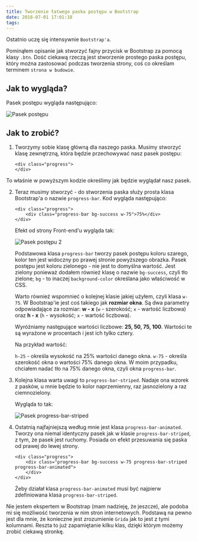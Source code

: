 ```yaml
---
title: Tworzenie łatwego paska postępu w Bootstrap
date: 2018-07-01 17:01:18
tags:
---
```


Ostatnio uczę się intensywnie `Bootstrap'a`.

Pominąłem opisanie jak stworzyć fajny przycisk w Bootstrap za pomocą klasy `.btn`. 
Dość ciekawą rzeczą jest stworzenie prostego paska postępu, który można
zastosować podczas tworzenia strony, coś co określam terminem 
`strona w budowie`.
 
 ## Jak to wygląda?
 
 Pasek postępu wygląda następująco:
 
![Pasek postępu](https://image.ibb.co/eLjjNJ/pasek_post_pu.png) 

 ## Jak to zrobić?
 
1. Tworzymy sobie klasę główną dla naszego paska. Musimy stworzyć klasę
    zewnętrzną, która będzie przechowywać nasz pasek postępu:
    
    ```text
    <div class="progress">
    </div>
    ```

To właśnie w powyższym kodzie określimy jak będzie wyglądał nasz pasek. 

2. Teraz musimy stworzyć - do stworzenia paska służy prosta klasa Bootstrap'a
    o nazwie `progress-bar`. Kod wygląda następująco:
 
    ```text
    <div class="progress">
        <div class="progress-bar bg-success w-75">75%</div>
    </div>
    ```

    Efekt od strony Front-end'u wygląda tak:

    ![Pasek postępu 2](https://image.ibb.co/d2oppy/pasek_post_pu_2.png)

    Podstawowa klasa `progress-bar` tworzy pasek postępu koloru szarego, kolor ten
    jest widoczny po prawej stronie powyższego obrazka. Pasek postępu jest koloru
    zielonego - nie jest to domyślna wartość. Jest zielony ponieważ dodałem 
    również klasę o nazwie ```bg-success```, czyli tło zielone; `bg` -  to 
    inaczej `background-color` określana jako właściwość w CSS.
    
    Warto również wspomnieć o kolejnej klasie jakiej użyłem, czyli klasa `w-75`. 
    W Bootstrap'ie jest coś takiego jak <strong>rozmiar okna</strong>.  Są dwa 
    parametry odpowiadające za rozmiar: <strong>w - x</strong> (`w` - 
    szerokość; `x` - wartość liczbowa) oraz <strong>h - x</strong> 
    (`h` - wysokość; `x` - wartość liczbowa).
    
    Wyróżniamy następujące wartości liczbowe: <strong>25, 50, 75, 100</strong>. 
    Wartości te są wyrażone w procentach i jest ich tylko cztery.

    Na przykład wartość:
    
    `h-25` - określa wysokość na 25% wartości danego okna.
    `w-75` - określa szerokość okna o wartości 75% danego okna. W moim przypadku,
     chciałem nadać tło na 75% danego okna, czyli okna `progress-bar`.

3. Kolejna klasa warta uwagi to ```progress-bar-striped```. Nadaje ona wzorek z
    pasków, u mnie będzie to kolor naprzemienny, raz jasnozielony a raz 
    ciemnozielony. 
 
    Wygląda to tak:
 
    ![Pasek progress-bar-striped](https://image.ibb.co/ftz7bd/pasek_post_pu_wzorek.png)
 
4. Ostatnią najfajniejszą według mnie jest klasa `progress-bar-animated`. 
    Tworzy ona niemal identyczny pasek jak w klasie `progress-bar-striped`, z
    tym, że pasek jest ruchomy. Posiada on efekt przesuwania się paska od prawej
    do lewej strony.
  
    ```text
    <div class="progress">
        <div class="progress-bar bg-success w-75 progress-bar-striped progress-bar-animated">			
        </div>
    </div>
    ```

    Żeby działał klasa `progress-bar-animated` musi być najpierw zdefiniowana
    klasa `progress-bar-striped`.
 
 
Nie jestem ekspertem w Bootstrap (mam nadzieję, że jeszcze), ale podoba mi 
się możliwość tworzenia w nim stron internetowych. Podstawą na pewno jest dla
mnie, że konieczne jest zrozumienie `Grida` jak to jest z tymi kolumnami. 
Reszta to już zapamiętanie kilku klas, dzięki którym możemy zrobić ciekawą 
stronkę.
 
 